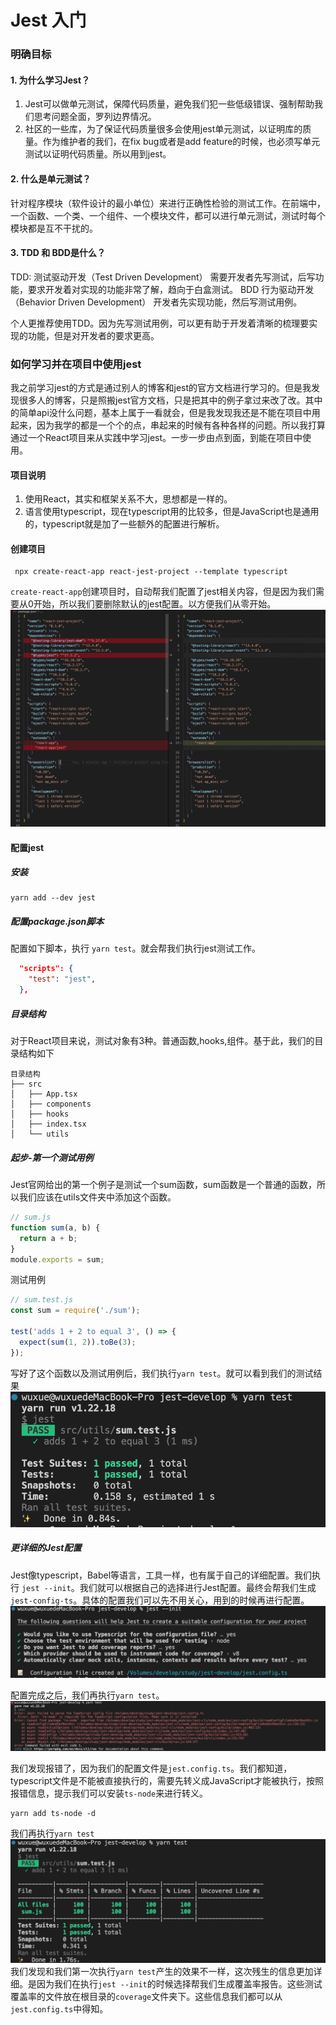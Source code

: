# Jest 入门
### 明确目标
#### 1. 为什么学习Jest？
1. Jest可以做单元测试，保障代码质量，避免我们犯一些低级错误、强制帮助我们思考问题全面，罗列边界情况。
2. 社区的一些库，为了保证代码质量很多会使用jest单元测试，以证明库的质量。作为维护者的我们，在fix bug或者是add feature的时候，也必须写单元测试以证明代码质量。所以用到jest。
#### 2. 什么是单元测试？
针对程序模块（软件设计的最小单位）来进行正确性检验的测试工作。在前端中，一个函数、一个类、一个组件、一个模块文件，都可以进行单元测试，测试时每个模块都是互不干扰的。
#### 3. TDD 和 BDD是什么？
TDD: 测试驱动开发（Test Driven Development）
需要开发者先写测试，后写功能，要求开发着对实现的功能非常了解，趋向于白盒测试。
BDD 行为驱动开发（Behavior Driven Development）
开发者先实现功能，然后写测试用例。

个人更推荐使用TDD。因为先写测试用例，可以更有助于开发着清晰的梳理要实现的功能，但是对开发者的要求更高。

### 如何学习并在项目中使用jest
我之前学习jest的方式是通过别人的博客和jest的官方文档进行学习的。但是我发现很多人的博客，只是照搬jest官方文档，只是把其中的例子拿过来改了改。其中的简单api没什么问题，基本上属于一看就会，但是我发现我还是不能在项目中用起来，因为我学的都是一个个的点，串起来的时候有各种各样的问题。所以我打算通过一个React项目来从实践中学习jest。一步一步由点到面，到能在项目中使用。

#### 项目说明
1. 使用React，其实和框架关系不大，思想都是一样的。
2. 语言使用typescript，现在typescript用的比较多，但是JavaScript也是通用的，typescript就是加了一些额外的配置进行解析。
#### 创建项目

```
 npx create-react-app react-jest-project --template typescript
```
`create-react-app`创建项目时，自动帮我们配置了jest相关内容，但是因为我们需要从0开始，所以我们要删除默认的jest配置。以方便我们从零开始。
![Alt text](./images/image.png)

#### 配置jest
##### 安装

```yarn
yarn add --dev jest
```

##### 配置package.json脚本
配置如下脚本，执行 `yarn test`。就会帮我们执行jest测试工作。
```json
  "scripts": {
    "test": "jest",
  },
```

##### 目录结构
对于React项目来说，测试对象有3种。普通函数,hooks,组件。基于此，我们的目录结构如下

```tree
目录结构
├── src
│   ├── App.tsx
│   ├── components
│   ├── hooks 
│   ├── index.tsx
│   └── utils 
```

##### 起步-第一个测试用例
Jest官网给出的第一个例子是测试一个sum函数，sum函数是一个普通的函数，所以我们应该在utils文件夹中添加这个函数。

```js
// sum.js
function sum(a, b) {
  return a + b;
}
module.exports = sum;
```

测试用例
```js
// sum.test.js
const sum = require('./sum');

test('adds 1 + 2 to equal 3', () => {
  expect(sum(1, 2)).toBe(3);
});
```

写好了这个函数以及测试用例后，我们执行`yarn test`。就可以看到我们的测试结果
![Alt text](./images/image-1.png)

##### 更详细的Jest配置
Jest像typescript，Babel等语言，工具一样，也有属于自己的详细配置。我们执行
`jest --init`。我们就可以根据自己的选择进行Jest配置。最终会帮我们生成`jest-config-ts`。具体的配置我们可以先不用关心，用到的时候再进行配置。
![Alt text](./images/image-2.png)

配置完成之后，我们再执行`yarn test`。
![Alt text](./images/image-3.png)

我们发现报错了，因为我们的配置文件是`jest.config.ts`。我们都知道，typescript文件是不能被直接执行的，需要先转义成JavaScript才能被执行，按照报错信息，提示我们可以安装`ts-node`来进行转义。

```yarn
yarn add ts-node -d
```

我们再执行`yarn test`
![Alt text](./images/image-4.png)
我们发现和我们第一次执行`yarn test`产生的效果不一样，这次残生的信息更加详细。是因为我们在执行`jest --init`的时候选择帮我们生成覆盖率报告。这些测试覆盖率的文件放在根目录的`coverage`文件夹下。这些信息我们都可以从`jest.config.ts`中得知。
